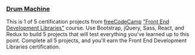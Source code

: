 ### [Drum Machine](https://www.freecodecamp.org/learn/front-end-development-libraries/front-end-development-libraries-projects/build-a-drum-machine)

This is 1 of 5 certification projects from [freeCodeCamp](https://www.freecodecamp.org/) ["Front End Development Libraries"](https://www.freecodecamp.org/learn/front-end-development-libraries/) course. 
Use Bootstrap, jQuery, Sass, React, and Redux to build 5 projects that will test everything you've learned up to this point.
Complete all 5 projects, and you'll earn the Front End Development Libraries certification.

